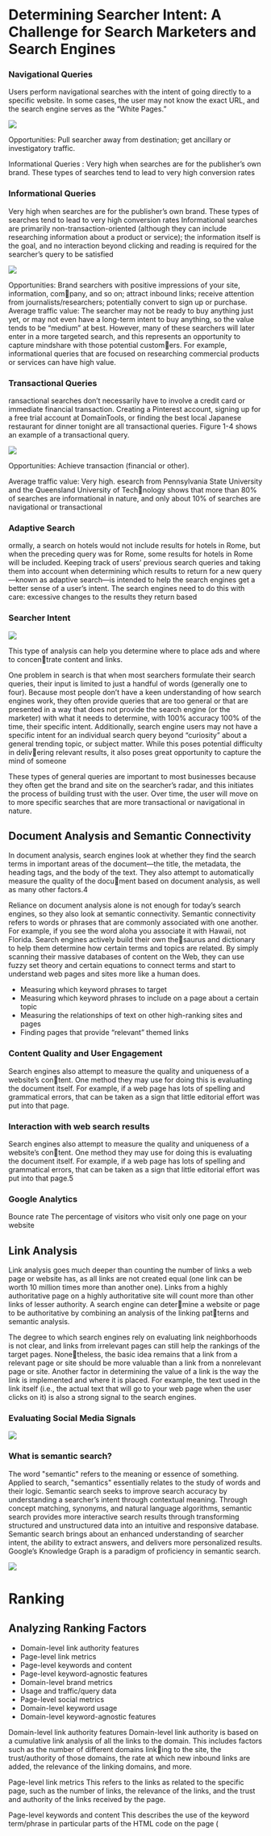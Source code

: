 # Determining Searcher Intent: A Challenge for Search Marketers and Search Engines

### Navigational Queries

Users perform navigational searches with the intent of going directly to a specific website. In some cases, the user may not know the exact URL, and the search engine serves as the “White Pages.”

![](md-img/2021-03-16-17-48-19.png)

Opportunities: Pull searcher away from destination; get ancillary or investigatory traffic.

Informational Queries :  Very high when searches are for the publisher’s own brand. These types of searches tend to lead to very high conversion rates

### Informational Queries

Very high when searches are for the publisher’s own brand. These types of searches tend to lead to very high conversion rates Informational searches are primarily non-transaction-oriented (although they can include researching information about a product or service); the information itself is the goal, and no interaction beyond clicking and reading is required for the searcher’s query to be satisfied

![](md-img/2021-03-16-18-01-48.png)

Opportunities: Brand searchers with positive impressions of your site, information, company, and so on; attract inbound links; receive attention from journalists/researchers;
potentially convert to sign up or purchase.
Average traffic value: The searcher may not be ready to buy anything just yet, or may not even have a long-term intent to buy anything, so the value tends to be “medium” at best. However, many of these searchers will later enter in a more targeted search, and this represents an opportunity to capture mindshare with those potential customers. For example, informational queries that are focused on researching commercial products or services can have high value.


### Transactional Queries

ransactional searches don’t necessarily have to involve a credit card or immediate
financial transaction. Creating a Pinterest account, signing up for a free trial account at DomainTools, or finding the best local Japanese restaurant for dinner tonight are all transactional queries. Figure 1-4 shows an example of a transactional query.

![](md-img/2021-03-16-18-04-11.png)

Opportunities: Achieve transaction (financial or other).

Average traffic value: Very high.
esearch from Pennsylvania State University and the Queensland University of Technology shows that more than 80% of searches are informational in nature,  and only about 10% of searches are navigational or transactional

### Adaptive Search
ormally, a search on hotels would not include results for hotels in Rome, but when
the preceding query was for Rome, some results for hotels in Rome will be included. Keeping track of users’ previous search queries and taking them into account when determining which results to return for a new query—known as adaptive search—is intended to help the search engines get a better sense of a user’s intent. The search engines need to do this with care: excessive changes to the results they return based

### Searcher Intent

![](md-img/2021-03-16-19-27-57.png)

This type of analysis can help you determine where to place ads and where to concentrate content and links.

One problem in search is that when most searchers formulate their search queries,
their input is limited to just a handful of words (generally one to four). Because most people don’t have a keen understanding of how search engines work, they often provide queries that are too general or that are presented in a way that does not provide the search engine (or the marketer) with what it needs to determine, with 100% accuracy 100% of the time, their specific intent. Additionally, search engine users may not have a specific intent for an individual search query beyond “curiosity” about a general trending topic, or subject matter. While this poses potential difficulty in delivering relevant results, it also poses great opportunity to capture the mind of someone

These types of general queries are important to most businesses because they often get the brand and site on the searcher’s radar, and this initiates the process of building trust with the user. Over time, the user will move on to more specific searches that are more transactional or navigational in nature.


## Document Analysis and Semantic Connectivity

In document analysis, search engines look at whether they find the search terms in
important areas of the document—the title, the metadata, the heading tags, and the
body of the text. They also attempt to automatically measure the quality of the document based on document analysis, as well as many other factors.4

Reliance on document analysis alone is not enough for today’s search engines, so they also look at semantic connectivity. Semantic connectivity refers to words or phrases that are commonly associated with one another. For example, if you see the word aloha you associate it with Hawaii, not Florida. Search engines actively build their own thesaurus and dictionary to help them determine how certain terms and topics are related. By simply scanning their massive databases of content on the Web, they can use fuzzy set theory and certain equations to connect terms and start to understand web pages and sites more like a human does.

- Measuring which keyword phrases to target
- Measuring which keyword phrases to include on a page about a certain topic
- Measuring the relationships of text on other high-ranking sites and pages
- Finding pages that provide “relevant” themed links

### Content Quality and User Engagement

Search engines also attempt to measure the quality and uniqueness of a website’s content. One method they may use for doing this is evaluating the document itself. For example, if a web page has lots of spelling and grammatical errors, that can be taken as a sign that little editorial effort was put into that page.

### Interaction with web search results

Search engines also attempt to measure the quality and uniqueness of a website’s content. One method they may use for doing this is evaluating the document itself. For example, if a web page has lots of spelling and grammatical errors, that can be taken as a sign that little editorial effort was put into that page.5

### Google Analytics

Bounce rate
The percentage of visitors who visit only one page on your website

## Link Analysis

Link analysis goes much deeper than counting the number of links a web page or website has, as all links are not created equal (one link can be worth 10 million times more than another one). Links from a highly authoritative page on a highly authoritative site will count more than other links of lesser authority. A search engine can determine a website or page to be authoritative by combining an analysis of the linking patterns and semantic analysis.

The degree to which search engines rely on evaluating link neighborhoods is not clear, and links from irrelevant pages can still help the rankings of the target pages. Nonetheless, the basic idea remains that a link from a relevant page or site should be more valuable than a link from a nonrelevant page or site.
Another factor in determining the value of a link is the way the link is implemented and where it is placed. For example, the text used in the link itself (i.e., the actual text that will go to your web page when the user clicks on it) is also a strong signal to the search engines.

### Evaluating Social Media Signals

![](md-img/2021-03-19-13-08-09.png)

### What is semantic search?
The word "semantic" refers to the meaning or essence of something. Applied to search, "semantics" essentially relates to the study of words and their logic. Semantic search seeks to improve search accuracy by understanding a searcher’s intent through contextual meaning. Through concept matching, synonyms, and natural language algorithms, semantic search provides more interactive search results through transforming structured and unstructured data into an intuitive and responsive database. Semantic search brings about an enhanced understanding of searcher intent, the ability to extract answers, and delivers more personalized results. Google’s Knowledge Graph is a paradigm of proficiency in semantic search.

![](md-img/2021-03-19-13-17-55.png)

# Ranking
## Analyzing Ranking Factors

- Domain-level link authority features
- Page-level link metrics
- Page-level keywords and content
- Page-level keyword-agnostic features
- Domain-level brand metrics
- Usage and traffic/query data
- Page-level social metrics
- Domain-level keyword usage
- Domain-level keyword-agnostic features

Domain-level link authority features
Domain-level link authority is based on a cumulative link analysis of all the links to the domain. This includes factors such as the number of different domains linking to the site, the trust/authority of those domains, the rate at which new inbound links are added, the relevance of the linking domains, and more.

Page-level link metrics
This refers to the links as related to the specific page, such as the number of links, the relevance of the links, and the trust and authority of the links received by the page.

Page-level keywords and content
This describes the use of the keyword term/phrase in particular parts of the HTML
code on the page (<title> tag, <h1>, alt attributes, etc.).

Page-level features other than keywords
Factors included here are page elements such as the number of links on the page,
number of internal links, number of followed links, number of “nofollow” links,
and other similar factors.

Domain-level brand metrics
This factor includes search volume on the website’s brand name, mentions,
whether it has a presence in social media, and other brand-related metrics.

Page-level traffic/query data
Elements of this factor are click-through rate to the page in the search results,
bounce rate of visitors to the page, and other similar measurements.

Page-level social metrics
Social metrics considered include mentions, links, shares, likes, and other social
media site–based metrics. It should be emphasized that many SEO practitioners
believe that this is a ranking factor even though studies have since shown otherwise, and representatives from Google clearly state that social signals are not part of their algorithm.

Domain-level keyword usage
This refers to how keywords are used in the root or subdomain name, and how
impactful that might be on search engine rankings.

Domain-level keyword usage
This refers to how keywords are used in the root or subdomain name, and how
impactful that might be on search engine rankings.

## Negative Ranking Factors

Malware being hosted on the site
The search engines will act rapidly to penalize sites that contain viruses or Trojans.

Cloaking
Search engines want publishers to show the same content to the search engine as
is shown to users.

Pages on the sites with links for sale
Google has a strong policy against paid links, and sites that sell links may be
penalized.

Content that advertises paid links on the site
As an extension of the prior negative ranking factor, promoting the sale of paid
links may be a negative ranking factor.

Page speed
Back in 2010, Google’s Matt Cutts announced that Google was making page speed
a ranking factor. In general, it is believed that this is a negative factor for pages that are exceptionally slow.

## Google Search technique 

![](md-img/2021-03-19-17-10-53.png)

### Determining keyword difficulty

When you are building a web page, it can be useful to know how competitive the keyword is that you are going after, yet this information can be difficult to obtain. However, there are steps you can take to get some idea of how difficult it is to rank for a keyword. For example, the intitle: operator shows pages that are more focused on your search term than the pages returned without that operator (e.g., intitle:"dress boots”).
You can use different ratios to give you a sense of how competitive a keyword market is (higher results mean that it is more competitive). For example:
- dress boots (108,000,000) versus “dress boots” (2,020,000) versus intitle:"dress boots”(375,000)
- Ratio: 108,000/375 = 290:1
- Exact phrase ratio: 2,020/37 = 5.4:1

### Uncovering subscriber-only or deleted content

Uncovering subscriber-only or deleted conten
If no Cached link is available, use Google Translate to take your English document and

translate it from Spanish to English (this will reveal the content even though no
Cached link is available):

https://translate.google.com/?hl=en&sl=es&tl=en

### Identifying neighborhoods

The related: operator will look at the sites linking (the linking sites) to the specified site, and then see which other sites are commonly linked to by the linking sites. These are commonly referred to as neighborhoods, as there is clearly a strong relationship between
sites that share similar link graphs.


# SEO Planning: Customizing Your Strategy

- What the organization is trying to promote (service, product, content)
- Who the target market is (can be as simple as “women” or as detailed as personas)
- Brand (includes copy and messaging)
- Website structure (includes site architecture, navigational elements, and file/URL naming conventions)
- Current site content assets (includes images, videos, PDF files, white papers, case studies, articles)
- Ease with which the content and site structure can be modified (involves the CMS and web development teams)
- Editorial resources and calendar for content development (what content is developed, by whom, and on what timeline)
- Competitive landscape

## Business Factors That Impact Your SEO Strategy

Revenue and business models
The effective SEO strategy takes into account the purpose of the site—whether it
is to sell products, sell advertising, obtain leads, or gain membership signups. 

Target customers
Who are you trying to reach? This could be an age group, a gender group, or as
specific as people looking to buy a house within a specific neighborhood

Competitors
The competitive landscape is another big factor in your overall strategy. Competition may be strongly etrenched in one portion of the market online, and it may make sense to focus on a different segment

Branding goals
There may be search terms for which it is critical that you have top search exposure, for branding reasons.

Content development
An important part of SEO and general online success is the creation and optimization of high-quality content for your users. For most businesses, your capacity tocreate quality content on an ongoing basis can significantly improve your SEO efforts, both from a content-availability perspective (more content in the search engines) and from a user engagement and link development perspective (great content breeds great links and social sharing, both of which can positively influence SEO


How people search for products like yours
Understanding what customers do when they are searching for products or services like yours is one of the most basic functions of SEO

- The competitor discovers a unique, highly converting set of keywords.
- The competitor discovers a targeted, high-value link from an authoritative  ource.
- The competitor saturates a market segment, justifying your focus elsewhere.
- Weaknesses appear in the competitor’s strategy, which provide opportunities for exploitation.

## SWOT Analysis

![](md-img/2021-03-19-22-41-05.png)

- What sources of traffic are working well (converting on established site goals) for your site/business?
- Which projects/properties/partnerships are driving positive momentum toward traffic/revenue goals?
- Which of your content sections/types produces high traffic, conversions, and ROI?
- What changes have you made historically that produced significant value?

Determining the weaknesses can be tougher (and requires emotional separation from
the data):

- What content is currently driving low levels of search/visitor traffic?
- Which changes that were intended to produce positive results have shown little or no value?
- Which traffic sources are underperforming or underdelivering?
- What projects/properties/partnerships are being leveraged poorly, or not at all?

Parsing opportunities requires a combination of strength and weakness analysis. You want to find areas that are doing well but have room to expand, as well as those that have yet to be explored:

- What brainstormed but undeveloped or untested projects/ideas can have a significant, positive impact?
- What traffic sources currently sending good-quality traffic could be expanded to provide more value?
- What areas of weakness have direct paths to recovery?
- Which website changes have had positive results? Can these be applied more rigorously or to other areas for increased benefit?
- What new markets or new content areas are potentially viable or valuable for expansion?
- What sources of new content or new links have yet to be tapped?
- What third-party platforms (social media, content curators, etc.) can be utilized to expand reach and increase engagement?

Determining threats can be the most challenging of the tasks. You’ll need to combine

creative thinking with an honest assessment of your weaknesses and your competitors’ strengths, and consider the possibilities of macro-events that could shape your
website/company’s future:

- In your areas of weakness, which players in your market (or other, similar markets) are strong? How have they accomplished this?
- What shifts in human behavior, web usage, or market conditions could dramatically impact your business/site? (For example, consider the “what if people stopped searching and instead navigated the Web in different ways?” perspective. It is a bit “pie in the sky,” but we have already seen Craigslist make classifieds obsolete, and have witnessed Facebook start to take advertising market share from the search engines.)
- Which competitors have had the most success in your arena? How have they accomplished this? Where do they intersect with your business/customers?
- Are there any strategies implemented by startups in similar businesses that have had massive success in a particular arena that could be dangerous to your business if they were replicated in your market?

Conducting SWOT analysis from a web marketing and SEO perspective is certainly one
of the most valuable first steps you can take as an organization poised to expend
resources. If you haven’t taken the time to analyze the landscape from these bird’seye-view perspectives, you might end up like a great runner who’s simply gone off the course—sure, you’ll finish fast, but where will it take you?


## SMART Objectives

Specific objectives are important. It is easy to get caught up in the details of the plan and lose sight of the broader site objectives. You may think you want to rank #1 for this phrase or that, but in reality what you want is more granular than that: more leads, more page views, more customers. Perhaps you don’t even need more customers from organic search, but you want higher sales volumes, so in fact having the same number of orders but with a higher average order value would meet your objectives better.

Measurable objectives are essential if you are to manage the performance in meeting them—you can’t manage what you can’t measure. SEO practitioners have to help their clients or organizations come to grips with analytics, and not just the analytics software, but the actual processes of how to gather the data, how to sort it, and most importantly, how to use it to make informed decisions.

Achievable objectives are ones that can be accomplished with the available resources.
You could decide to put a man on Mars next year, for example, but it is just too big an undertaking to be feasible. You can be ambitious, but it is important to pick goals that can be met. You cannot possibly sell to more people than exist in your market. There are limits to markets, and at a certain point the only growth can come from opening new markets, or developing new products for the existing market.


Realistic objectives are about context and resources. It may be perfectly achievable to meet a certain objective, but only with greater resources than may be presently available. Even a top ranking on the most competitive terms around is achievable for a relevant product, but it is a realistic goal only if the resources required for such an effort are available.

Timelined objectives are the final part of the SMART methodology. If there is no timeline, no project can ever fail, because it can’t run out of time. SEO generally tends to take longer to implement and gather momentum than a paid search advertising campaign. It is important that you set milestones and deadlines so that you can manage expectations and course-correct.


EX: 

“We want to rank at #1 for loans” is not a SMART objective. It doesn’t identify the specific reason why the company thinks a #1 ranking will help it. It doesn’t have a timeline, so there is no way to fail. It doesn’t state an engine on which to be #1, s there’s a guaranteed argument if the intention is to rank well on both Google and Bing, but the result is only high rankings on Bing.
“We want to increase approved loan applications generated by organic search by 30%
over six months” is a far better objective. There is a deadline, and the company can certainly gauge progress toward the specific objective. The company can look at its current market share and the resources committed to see whether this is an achievable and realistic goal.

# SEO Implementation: First Stages

- Target keywords
- Cross-link relevant content (ex:“Frequently Bought Together” )
- Use anchor text, intuitively (instead click here in anchor, Use anchor text, intuitively)
- Use breadcrumb navigation
- Minimize link depth

### Single-Page Applications


Server rendering versus client-Only rendering.
If the website owner doesn’t care about achieving top ranking, and the only goal  is getting indexed—and, the only goal is to get indexed by Google, not any other search engine—then it is OK to do clientonly rendering with Angular. Google has gotten very good recently at indexing client rendered HTML. If you go down this route, you will need to do the following:

1. Enable push state in Angular so you get pretty URLs without the hash.
2. Implement UI Router or the new Component Router in Angular so you can map URLs to pages.
3. Follow all normal SEO best practices for page titles, URLs, content, etc. Nothing changes here.
4. Optimize the heck out of the initial page load—a major mistake many make is thinking initial page load time for client-rendered apps doesn’t matter, but it does!

While the above approach will work for Google indexing, you will perform better in
organic search with server rendering. The reasons for this are:

The options for server rendering are as follows:
- Implement in PHP or another language. This will work but requires that you duplicate all pages, which is generally not feasible unless you have a small/simple site.
- Use Prerender.io or a similar service. This works but can get expensive for larger ites, can be tricky to set up, and you need to be OK with long page cache times (i.e., server pages are one day old).
- Build a custom solution off the Jangular library. Although this works, it does require a lot of heavy lifting.



# Auditing an Existing Site to Identify SEO Problems

1. Check SEO FROG

2. Page load time
3. Mobile-friendliness
4. Usability
5. Accessibility/spiderability
6. Search engine health checks

- Perform a site:<yourdomain.com> search in the search engines to check how many of your pages appear to be in the index. Compare this to the number of unique pages you believe you have on your site. Also, check indexation numbers in your Google Search Console and Bing Webmaster Tools accounts.
- Check the Google cache to make sure the cached versions of your pages look the same as the live versions.
- Check to ensure major search engine Search Console and Webmaster Tools accounts have been verified for the domain (and any subdomains, for mobile or other content areas). Google and Bing currently offer site owner validation to “peek” under the hood of how the engines view your site.
- Test a search on your brand terms to make sure you are ranking for them (if not, you may be suffering from a penalty; be sure to check your associated Search Console/Webmaster Tools accounts to see if there are any identifiable penalties,  r any other helpful information).

7. Keyword health checks

8. Duplicate content checks

The first thing you should do is make sure the non-www versions of your pages (i.e., http://yourdomain.com) 301-redirect to the www versions (i.e., http://www.yourdomain.com), or vice versa (this is often called the canonical redirect

You can also use search operators such as inurl: and intitle: (refer back to Table 2-1 for a refresher) to check for duplicate content. For example, if you have URLs for pages that have distinctive components to them

9. URL checks Make sure you have clean, short, descriptive URLs

10. HTML <title> tag review

Make sure the <title> tag on each page of the site is unique and descriptive. If you want to include your company brand name in the title, consider putting it at the end of the <title> tag, not at the beginning, as placing keywords at the front of a page title (generally referred to as prominence) brings ranking benefits. Also check to ensure the <title> tag is fewer than 70 characters long, or 512 pixels wide.

11. Content review

12. Meta tag review

13. Sitemaps file and robots.txt file verification

14. URL redirect checks
Use a server header checker such as Redirect Check or RedirectChecker.org

15. 